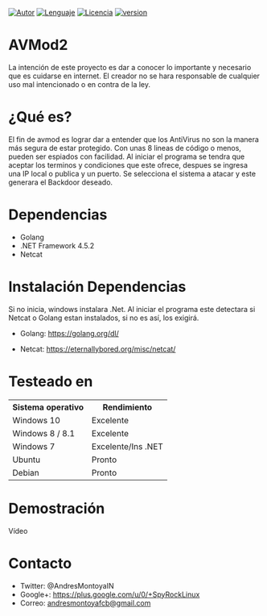 [![Autor](https://img.shields.io/badge/Autor-Andr%C3%A9s%20Montoya-blue.svg)]()
[![Lenguaje](https://img.shields.io/badge/C%23-2017-yellow.svg)]()
[![Licencia](https://img.shields.io/badge/Licencia-GPL--3.0-green.svg)]()
[![version](https://img.shields.io/badge/Version-2.0-red.svg)]()
# AVMod2

La intención de este proyecto es dar a conocer lo importante y necesario que es cuidarse en internet. El creador no se hara responsable de cualquier uso mal intencionado o en contra de la ley.

# ¿Qué es?

El fin de avmod es lograr dar a entender que los AntiVirus no son la manera más segura de estar protegido. Con unas 8 lineas de código o menos, pueden ser espiados con facilidad. Al iniciar el programa se tendra que aceptar los terminos y condiciones que este ofrece, despues se ingresa una IP local o publica y un puerto. Se selecciona el sistema a atacar y este generara el Backdoor deseado.

# Dependencias

- Golang
- .NET Framework 4.5.2
- Netcat

# Instalación Dependencias

Si no inicia, windows instalara .Net. Al iniciar el programa este detectara si Netcat o Golang estan instalados, si no es así, los exigirá.

- Golang: https://golang.org/dl/

- Netcat: https://eternallybored.org/misc/netcat/


# Testeado en 

<table>
    <tr>
        <th>Sistema operativo</th>
        <th> Rendimiento </th>
    </tr>
    <tr>
        <td>Windows 10</td>
        <td> Excelente </td>
    </tr>
    <tr>
        <td>Windows 8 / 8.1</td>
        <td> Excelente</td>
    </tr>
    <tr>
        <td>Windows 7</td>
        <td> Excelente/Ins .NET </td>
    </tr>
    <tr>
        <td>Ubuntu</td>
        <td> Pronto </td>
    </tr>
    <tr>
        <td>Debian</td>
        <td> Pronto </td>
    </tr>
</table>

# Demostración

Vídeo

# Contacto

- Twitter: @AndresMontoyaIN
- Google+: https://plus.google.com/u/0/+SpyRockLinux
- Correo: andresmontoyafcb@gmail.com
